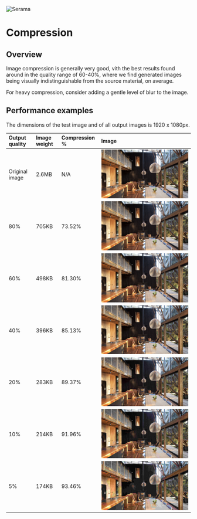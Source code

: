 ![Serama](../serama.png)

# Compression

## Overview

Image compression is generally very good, vith the best results found around in the quality range of 60-40%, where we find generated images being visually indistinguishable from the source material, on average.

For heavy compression, consider adding a gentle level of blur to the image.

## Performance examples

The dimensions of the test image and of all output images is 1920 x 1080px.

| Output quality | Image weight | Compression % | Image |
| :------------- | :----------- | :----------- | :---- |
| Original image | 2.6MB | N/A | ![Original image](../examples/original.jpg) |
| 80% | 705KB | 73.52% | ![80%](../examples/80pc.jpg) |
| 60% | 498KB | 81.30% | ![60%](../examples/60pc.jpg) |
| 40% | 396KB | 85.13% | ![40%](../examples/40pc.jpg) |
| 20% | 283KB | 89.37% | ![20%](../examples/20pc.jpg) |
| 10% | 214KB | 91.96% | ![10%](../examples/10pc.jpg) |
| 5% | 174KB | 93.46% | ![5%](../examples/5pc.jpg) |
